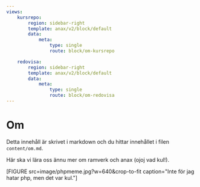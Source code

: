 ```yaml
---
views:
    kursrepo:
        region: sidebar-right
        template: anax/v2/block/default
        data:
            meta:
                type: single
                route: block/om-kursrepo

    redovisa:
        region: sidebar-right
        template: anax/v2/block/default
        data:
            meta:
                type: single
                route: block/om-redovisa
---
```

Om
=========================

Detta innehåll är skrivet i markdown och du hittar innehållet i filen `content/om.md`.

Här ska vi lära oss ännu mer om ramverk och anax (ojoj vad kul!).

[FIGURE src=image/phpmeme.jpg?w=640&crop-to-fit caption="Inte för jag hatar php, men det var kul."]
